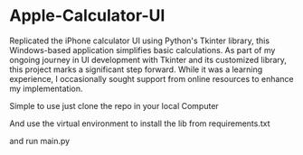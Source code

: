 # Apple-Calculator-UI

Replicated the iPhone calculator UI using Python's Tkinter library, this Windows-based application simplifies basic calculations. As part of my ongoing journey in UI development with Tkinter and its customized library, this project marks a significant step forward. While it was a learning experience, I occasionally sought support from online resources to enhance my implementation.


Simple to use just clone the repo in your local Computer 

And use the virtual environment to install the lib from requirements.txt

and run main.py
